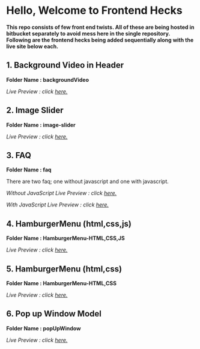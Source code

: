 # Hello, Welcome to Frontend Hecks
**This repo consists of few front end twists. All of these are being hosted in bitbucket separately to avoid mess here in the single repository. Following are the frontend hecks being added sequentially along with the live site below each.**

## 1. Background Video in Header 
**Folder Name : backgroundVideo**

*Live Preview : click [here.](https://background-video.bitbucket.io/)*

## 2. Image Slider 
**Folder Name : image-slider**

*Live Preview : click [here.](https://image-slider.bitbucket.io/)*

## 3. FAQ
**Folder Name : faq**

There are two faq; one without javascript and one with javascript.


*Without JavaScript Live Preview : click [here.](https://faq-without-js.bitbucket.io/)*

*With JavaScript Live Preview : click [here.](https://faqwithjs.bitbucket.io/)*

## 4. HamburgerMenu (html,css,js)
**Folder Name : HamburgerMenu-HTML,CSS,JS**

*Live Preview : click [here.](https://hamburgermenu-html-css-js.bitbucket.io/)*

## 5. HamburgerMenu (html,css)
**Folder Name : HamburgerMenu-HTML,CSS**

*Live Preview : click [here.](https://hamburgermenu-html-css.bitbucket.io/)*

## 6. Pop up Window Model
**Folder Name : popUpWindow**

*Live Preview : click [here.](https://pop-up-box.bitbucket.io/)*

